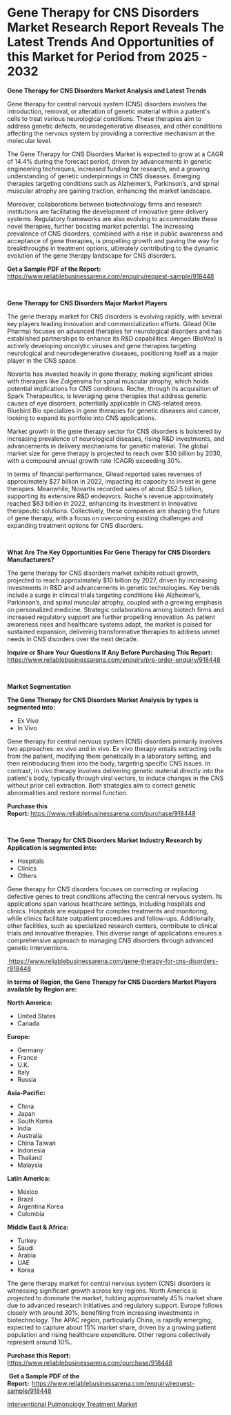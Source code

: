<p><h1>Gene Therapy for CNS Disorders Market Research Report Reveals The Latest Trends And Opportunities of this Market for Period from 2025 - 2032</h1></p><p><strong>Gene Therapy for CNS Disorders Market Analysis and Latest Trends</strong></p>
<p><p>Gene therapy for central nervous system (CNS) disorders involves the introduction, removal, or alteration of genetic material within a patient's cells to treat various neurological conditions. These therapies aim to address genetic defects, neurodegenerative diseases, and other conditions affecting the nervous system by providing a corrective mechanism at the molecular level. </p><p>The Gene Therapy for CNS Disorders Market is expected to grow at a CAGR of 14.4% during the forecast period, driven by advancements in genetic engineering techniques, increased funding for research, and a growing understanding of genetic underpinnings in CNS diseases. Emerging therapies targeting conditions such as Alzheimer’s, Parkinson’s, and spinal muscular atrophy are gaining traction, enhancing the market landscape. </p><p>Moreover, collaborations between biotechnology firms and research institutions are facilitating the development of innovative gene delivery systems. Regulatory frameworks are also evolving to accommodate these novel therapies, further boosting market potential. The increasing prevalence of CNS disorders, combined with a rise in public awareness and acceptance of gene therapies, is propelling growth and paving the way for breakthroughs in treatment options, ultimately contributing to the dynamic evolution of the gene therapy landscape for CNS disorders.</p></p>
<p><strong>Get a Sample PDF of the Report:&nbsp;</strong> <a href="https://www.reliablebusinessarena.com/enquiry/request-sample/918448?utm_campaign=1420&utm_medium=2&utm_source=Github&utm_content=ia&utm_term=07032025&utm_id=gene-therapy-for-cns-disorders">https://www.reliablebusinessarena.com/enquiry/request-sample/918448</a></p>
<p>&nbsp;</p>
<p><strong>Gene Therapy for CNS Disorders Major Market Players</strong></p>
<p><p>The gene therapy market for CNS disorders is evolving rapidly, with several key players leading innovation and commercialization efforts. Gilead (Kite Pharma) focuses on advanced therapies for neurological disorders and has established partnerships to enhance its R&D capabilities. Amgen (BioVex) is actively developing oncolytic viruses and gene therapies targeting neurological and neurodegenerative diseases, positioning itself as a major player in the CNS space.</p><p>Novartis has invested heavily in gene therapy, making significant strides with therapies like Zolgensma for spinal muscular atrophy, which holds potential implications for CNS conditions. Roche, through its acquisition of Spark Therapeutics, is leveraging gene therapies that address genetic causes of eye disorders, potentially applicable in CNS-related areas. Bluebird Bio specializes in gene therapies for genetic diseases and cancer, looking to expand its portfolio into CNS applications.</p><p>Market growth in the gene therapy sector for CNS disorders is bolstered by increasing prevalence of neurological diseases, rising R&D investments, and advancements in delivery mechanisms for genetic material. The global market size for gene therapy is projected to reach over $30 billion by 2030, with a compound annual growth rate (CAGR) exceeding 30%.</p><p>In terms of financial performance, Gilead reported sales revenues of approximately $27 billion in 2022, impacting its capacity to invest in gene therapies. Meanwhile, Novartis recorded sales of about $52.5 billion, supporting its extensive R&D endeavors. Roche's revenue approximately reached $63 billion in 2022, enhancing its investment in innovative therapeutic solutions. Collectively, these companies are shaping the future of gene therapy, with a focus on overcoming existing challenges and expanding treatment options for CNS disorders.</p></p>
<p>&nbsp;</p>
<p><strong>What Are The Key Opportunities For Gene Therapy for CNS Disorders Manufacturers?</strong></p>
<p><p>The gene therapy for CNS disorders market exhibits robust growth, projected to reach approximately $10 billion by 2027, driven by increasing investments in R&D and advancements in genetic technologies. Key trends include a surge in clinical trials targeting conditions like Alzheimer’s, Parkinson’s, and spinal muscular atrophy, coupled with a growing emphasis on personalized medicine. Strategic collaborations among biotech firms and increased regulatory support are further propelling innovation. As patient awareness rises and healthcare systems adapt, the market is poised for sustained expansion, delivering transformative therapies to address unmet needs in CNS disorders over the next decade.</p></p>
<p><strong>Inquire or Share Your Questions If Any Before Purchasing This Report:</strong> <a href="https://www.reliablebusinessarena.com/enquiry/pre-order-enquiry/918448?utm_campaign=1420&utm_medium=2&utm_source=Github&utm_content=ia&utm_term=07032025&utm_id=gene-therapy-for-cns-disorders">https://www.reliablebusinessarena.com/enquiry/pre-order-enquiry/918448</a></p>
<p>&nbsp;</p>
<p><strong>Market Segmentation</strong></p>
<p><strong>The Gene Therapy for CNS Disorders Market Analysis by types is segmented into:</strong></p>
<p><ul><li>Ex Vivo</li><li>In Vivo</li></ul></p>
<p><p>Gene therapy for central nervous system (CNS) disorders primarily involves two approaches: ex vivo and in vivo. Ex vivo therapy entails extracting cells from the patient, modifying them genetically in a laboratory setting, and then reintroducing them into the body, targeting specific CNS issues. In contrast, in vivo therapy involves delivering genetic material directly into the patient's body, typically through viral vectors, to induce changes in the CNS without prior cell extraction. Both strategies aim to correct genetic abnormalities and restore normal function.</p></p>
<p><strong>Purchase this Report:&nbsp;</strong><a href="https://www.reliablebusinessarena.com/purchase/918448?utm_campaign=1420&utm_medium=2&utm_source=Github&utm_content=ia&utm_term=07032025&utm_id=gene-therapy-for-cns-disorders">https://www.reliablebusinessarena.com/purchase/918448</a></p>
<p>&nbsp;</p>
<p><strong>The Gene Therapy for CNS Disorders Market Industry Research by Application is segmented into:</strong></p>
<p><ul><li>Hospitals</li><li>Clinics</li><li>Others</li></ul></p>
<p><p>Gene therapy for CNS disorders focuses on correcting or replacing defective genes to treat conditions affecting the central nervous system. Its applications span various healthcare settings, including hospitals and clinics. Hospitals are equipped for complex treatments and monitoring, while clinics facilitate outpatient procedures and follow-ups. Additionally, other facilities, such as specialized research centers, contribute to clinical trials and innovative therapies. This diverse range of applications ensures a comprehensive approach to managing CNS disorders through advanced genetic interventions.</p></p>
<p><a href="https://www.reliablebusinessarena.com/gene-therapy-for-cns-disorders-r918448?utm_campaign=1420&utm_medium=2&utm_source=Github&utm_content=ia&utm_term=07032025&utm_id=gene-therapy-for-cns-disorders">&nbsp;https://www.reliablebusinessarena.com/gene-therapy-for-cns-disorders-r918448</a></p>
<p><strong>In terms of Region, the Gene Therapy for CNS Disorders Market Players available by Region are:</strong></p>
<p>
    <p> <strong> North America: </strong>
        <ul>
            <li>United States</li>
            <li>Canada</li>
        </ul>
        </p> 
    <p> <strong> Europe: </strong>
        <ul>
            <li>Germany</li>
            <li>France</li>
            <li>U.K.</li>
            <li>Italy</li>
            <li>Russia</li>
        </ul>
        </p> 
    <p> <strong> Asia-Pacific: </strong>
        <ul>
            <li>China</li>
            <li>Japan</li>
            <li>South Korea</li>
            <li>India</li>
            <li>Australia</li>
            <li>China Taiwan</li>
            <li>Indonesia</li>
            <li>Thailand</li>
            <li>Malaysia</li>
        </ul>
        </p> 
    <p> <strong> Latin America: </strong>
        <ul>
            <li>Mexico</li>
            <li>Brazil</li>
            <li>Argentina Korea</li>
            <li>Colombia</li>
        </ul>
        </p> 
    <p> <strong> Middle East & Africa: </strong>
        <ul>
            <li>Turkey</li>
            <li>Saudi</li>
            <li>Arabia</li>
            <li>UAE</li>
            <li>Korea</li>
        </ul>
    </p>
    </p>
<p><p>The gene therapy market for central nervous system (CNS) disorders is witnessing significant growth across key regions. North America is projected to dominate the market, holding approximately 45% market share due to advanced research initiatives and regulatory support. Europe follows closely with around 30%, benefiting from increasing investments in biotechnology. The APAC region, particularly China, is rapidly emerging, expected to capture about 15% market share, driven by a growing patient population and rising healthcare expenditure. Other regions collectively represent around 10%.</p></p>
<p><strong>Purchase this Report: </strong><a href="https://www.reliablebusinessarena.com/purchase/918448?utm_campaign=1420&utm_medium=2&utm_source=Github&utm_content=ia&utm_term=07032025&utm_id=gene-therapy-for-cns-disorders">https://www.reliablebusinessarena.com/purchase/918448</a></p>
<p>&nbsp;<strong>Get a Sample PDF of the Report:&nbsp;&nbsp;</strong><a href="https://www.reliablebusinessarena.com/enquiry/request-sample/918448?utm_campaign=1420&utm_medium=2&utm_source=Github&utm_content=ia&utm_term=07032025&utm_id=gene-therapy-for-cns-disorders">https://www.reliablebusinessarena.com/enquiry/request-sample/918448</a></p>
<p><strong></strong></p>
<p><p><a href="https://github.com/castoriffic/Market-Research-Report-List-6/blob/main/interventional-pulmonology-treatment-market.md?utm_campaign=1420&utm_medium=2&utm_source=Github&utm_content=ia&utm_term=07032025&utm_id=gene-therapy-for-cns-disorders">Interventional Pulmonology Treatment Market</a></p></p>